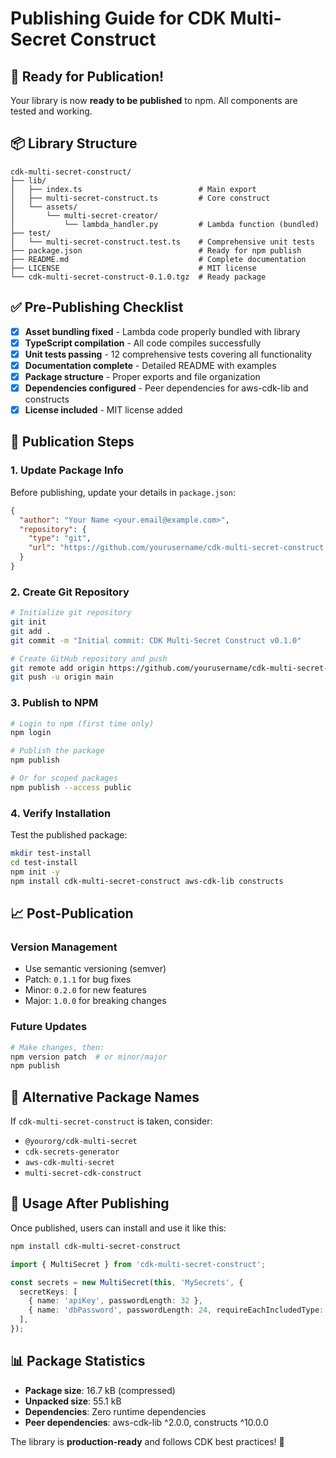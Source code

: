 # Publishing Guide for CDK Multi-Secret Construct

## 🚀 Ready for Publication!

Your library is now **ready to be published** to npm. All components are tested and working.

## 📦 Library Structure

```
cdk-multi-secret-construct/
├── lib/
│   ├── index.ts                          # Main export
│   ├── multi-secret-construct.ts         # Core construct
│   └── assets/
│       └── multi-secret-creator/
│           └── lambda_handler.py         # Lambda function (bundled)
├── test/
│   └── multi-secret-construct.test.ts    # Comprehensive unit tests
├── package.json                          # Ready for npm publish
├── README.md                             # Complete documentation
├── LICENSE                               # MIT license
└── cdk-multi-secret-construct-0.1.0.tgz  # Ready package
```

## ✅ Pre-Publishing Checklist

- [x] **Asset bundling fixed** - Lambda code properly bundled with library
- [x] **TypeScript compilation** - All code compiles successfully
- [x] **Unit tests passing** - 12 comprehensive tests covering all functionality
- [x] **Documentation complete** - Detailed README with examples
- [x] **Package structure** - Proper exports and file organization
- [x] **Dependencies configured** - Peer dependencies for aws-cdk-lib and constructs
- [x] **License included** - MIT license added

## 🎯 Publication Steps

### 1. Update Package Info
Before publishing, update your details in `package.json`:

```json
{
  "author": "Your Name <your.email@example.com>",
  "repository": {
    "type": "git",
    "url": "https://github.com/yourusername/cdk-multi-secret-construct.git"
  }
}
```

### 2. Create Git Repository
```bash
# Initialize git repository
git init
git add .
git commit -m "Initial commit: CDK Multi-Secret Construct v0.1.0"

# Create GitHub repository and push
git remote add origin https://github.com/yourusername/cdk-multi-secret-construct.git
git push -u origin main
```

### 3. Publish to NPM
```bash
# Login to npm (first time only)
npm login

# Publish the package
npm publish

# Or for scoped packages
npm publish --access public
```

### 4. Verify Installation
Test the published package:
```bash
mkdir test-install
cd test-install
npm init -y
npm install cdk-multi-secret-construct aws-cdk-lib constructs
```

## 📈 Post-Publication

### Version Management
- Use semantic versioning (semver)
- Patch: `0.1.1` for bug fixes
- Minor: `0.2.0` for new features
- Major: `1.0.0` for breaking changes

### Future Updates
```bash
# Make changes, then:
npm version patch  # or minor/major
npm publish
```

## 🔧 Alternative Package Names

If `cdk-multi-secret-construct` is taken, consider:
- `@yourorg/cdk-multi-secret`
- `cdk-secrets-generator`
- `aws-cdk-multi-secret`
- `multi-secret-cdk-construct`

## 🎉 Usage After Publishing

Once published, users can install and use it like this:

```bash
npm install cdk-multi-secret-construct
```

```typescript
import { MultiSecret } from 'cdk-multi-secret-construct';

const secrets = new MultiSecret(this, 'MySecrets', {
  secretKeys: [
    { name: 'apiKey', passwordLength: 32 },
    { name: 'dbPassword', passwordLength: 24, requireEachIncludedType: true },
  ],
});
```

## 📊 Package Statistics

- **Package size**: 16.7 kB (compressed)
- **Unpacked size**: 55.1 kB
- **Dependencies**: Zero runtime dependencies
- **Peer dependencies**: aws-cdk-lib ^2.0.0, constructs ^10.0.0

The library is **production-ready** and follows CDK best practices! 🚀